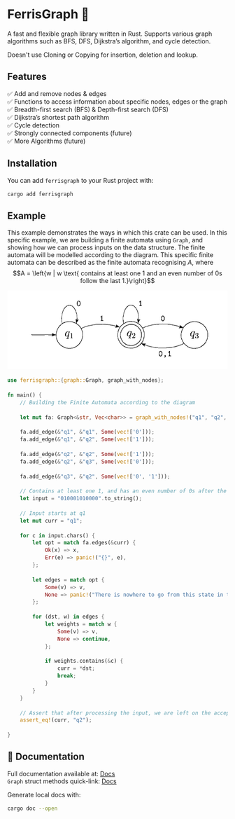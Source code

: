 # FerrisGraph 🦀  
A fast and flexible graph library written in Rust. Supports various graph algorithms such as BFS, DFS, Dijkstra’s algorithm, and cycle detection.

Doesn't use Cloning or Copying for insertion, deletion and lookup.

## Features  
✅ Add and remove nodes & edges  
✅ Functions to access information about specific nodes, edges or the graph  
✅ Breadth-first search (BFS) & Depth-first search (DFS)  
✅ Dijkstra’s shortest path algorithm  
✅ Cycle detection  
✅ Strongly connected components (future)  
✅ More Algorithms (future)

## Installation  
You can add `ferrisgraph` to your Rust project with:  
```sh
cargo add ferrisgraph
```

## Example
This example demonstrates the ways in which this crate can be used. In this specific example, we are building a finite automata using `Graph`, and showing how we can process inputs on the data structure. The finite automata will be modelled according to the diagram. This specific finite automata can be described as the finite automata recognising $A$, where
$$A = \left{w | w \text{ contains at least one 1 and an even number of 0s follow the last 1.}\right}$$

![alt text](image.png)

```rust
use ferrisgraph::{graph::Graph, graph_with_nodes};

fn main() {
    // Building the Finite Automata according to the diagram

    let mut fa: Graph<&str, Vec<char>> = graph_with_nodes!("q1", "q2", "q3");

    fa.add_edge(&"q1", &"q1", Some(vec!['0']));
    fa.add_edge(&"q1", &"q2", Some(vec!['1']));

    fa.add_edge(&"q2", &"q2", Some(vec!['1']));
    fa.add_edge(&"q2", &"q3", Some(vec!['0']));

    fa.add_edge(&"q3", &"q2", Some(vec!['0', '1']));

    // Contains at least one 1, and has an even number of 0s after the final 1
    let input = "010001010000".to_string();

    // Input starts at q1
    let mut curr = "q1";

    for c in input.chars() {
        let opt = match fa.edges(&curr) {
            Ok(x) => x,
            Err(e) => panic!("{}", e),
        };

        let edges = match opt {
            Some(v) => v,
            None => panic!("There is nowhere to go from this state in the finite automata, but we still have input."),
        };

        for (dst, w) in edges {
            let weights = match w {
                Some(v) => v,
                None => continue,
            };

            if weights.contains(&c) {
                curr = *dst;
                break;
            }
        }
    }

    // Assert that after processing the input, we are left on the accept state, q2.
    assert_eq!(curr, "q2");

}

```

## 📖 Documentation  
Full documentation available at: [Docs](https://docs.rs/ferrisgraph/0.1.0/ferrisgraph/)  
`Graph` struct methods quick-link: [Docs](https://docs.rs/ferrisgraph/0.1.0/ferrisgraph/graph/graph/struct.Graph.html)  

Generate local docs with:
```sh
cargo doc --open
```
